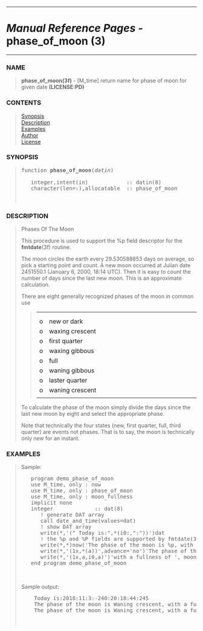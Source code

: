 <?
<body>
  <a name="top" id="top"></a>
  <div id="Container">
    <div id="Content">
      <div class="c48">
        <hr />
        <h1><i>Manual Reference Pages -</i> phase_of_moon (3)</h1>
        <hr />
      </div><a name="0"></a>
      <h3><a name="0">NAME</a></h3>
      <blockquote>
        <b>phase_of_moon(3f)</b> - [M_time] return name for phase of moon for given date <b>(LICENSE:PD)</b>
      </blockquote><a name="contents" id="contents"></a>
      <h3>CONTENTS</h3>
      <blockquote>
        <a href="#1">Synopsis</a><br />
        <a href="#2">Description</a><br />
        <a href="#3">Examples</a><br />
        <a href="#4">Author</a><br />
        <a href="#5">License</a><br />
      </blockquote><a name="6"></a>
      <h3><a name="6">SYNOPSIS</a></h3>
      <blockquote>
        <pre>
function <b>phase_of_moon</b>(<i>datin</i>)
<br />   integer,intent(in)            :: datin(8)
   character(len=:),allocatable  :: phase_of_moon
<br />
</pre>
      </blockquote><a name="2"></a>
      <h3><a name="2">DESCRIPTION</a></h3>
      <blockquote>
        Phases Of The Moon
        <p>This procedure is used to support the %p field descriptor for the <b>fmtdate</b>(3f) routine.</p>
        <p>The moon circles the earth every 29.530588853 days on average, so pick a starting point and count. A new moon occurred at Julian date 2451550.1
        (January 6, 2000, 18:14 UTC). Then it is easy to count the number of days since the last new moon. This is an approximate calculation.</p>
        <p>There are eight generally recognized phases of the moon in common use</p>
        <blockquote>
          <table cellpadding="3">
            <!-- tsb: There are eight generally recognized phases of the moon in common use
 -->
            <tr>
              <td></td>
            </tr>
            <tr>
              <td></td>
            </tr>
            <tr valign="top">
              <td width="3%">o</td>
              <td>new or dark</td>
            </tr>
            <tr valign="top">
              <td width="3%">o</td>
              <td>waxing crescent</td>
            </tr>
            <tr valign="top">
              <td width="3%">o</td>
              <td>first quarter</td>
            </tr>
            <tr valign="top">
              <td width="3%">o</td>
              <td>waxing gibbous</td>
            </tr>
            <tr valign="top">
              <td width="3%">o</td>
              <td>full</td>
            </tr>
            <tr valign="top">
              <td width="3%">o</td>
              <td>waning gibbous</td>
            </tr>
            <tr valign="top">
              <td width="3%">o</td>
              <td>laster quarter</td>
            </tr>
            <tr valign="top">
              <td width="3%">o</td>
              <td>waning crescent</td>
            </tr>
            <tr>
              <td></td>
            </tr>
          </table>
        </blockquote>
        <p>To calculate the phase of the moon simply divide the days since the last new moon by eight and select the appropriate phase.</p>
        <p>Note that technically the four states (new, first quarter, full, third quarter) are events not phases. That is to say, the moon is technically
        only new for an instant.</p>
      </blockquote><a name="3"></a>
      <h3><a name="3">EXAMPLES</a></h3>
      <blockquote>
        Sample:
        <pre>
   program demo_phase_of_moon
   use M_time, only : now
   use M_time, only : phase_of_moon
   use M_time, only : moon_fullness
   implicit none
   integer             :: dat(8)
      ! generate DAT array
      call date_and_time(values=dat)
      ! show DAT array
      write(*,'(" Today is:",*(i0:,":"))')dat
      ! the %p and %P fields are supported by fmtdate(3f)
      write(*,*)now('The phase of the moon is %p, with a fullness of %P')
      write(*,'(1x,*(a))',advance='no')'The phase of the moon is ',trim( phase_of_moon(dat)),','
      write(*,'(1x,a,i0,a)')'with a fullness of ', moon_fullness(dat),'%'
   end program demo_phase_of_moon
<br />
</pre>Sample output:
        <pre>
    Today is:2018:11:3:-240:20:18:44:245
    The phase of the moon is Waning crescent, with a fullness of -30%
    The phase of the moon is Waning crescent, with a fullness of -30%
<br />
</pre>
      </blockquote><a name="4"></a>
    </div>
  </div>
</body>
